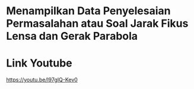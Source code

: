 # Menampilkan Data Penyelesaian Permasalahan atau Soal Jarak Fikus Lensa dan Gerak Parabola
# Link Youtube
https://youtu.be/l97gIQ-Kev0
